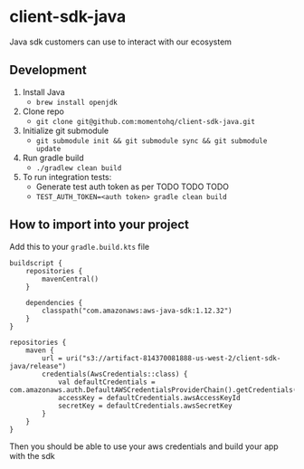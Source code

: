 # client-sdk-java
Java sdk customers can use to interact with our ecosystem

## Development

1. Install Java
   * `brew install openjdk`
1. Clone repo
    * `git clone git@github.com:momentohq/client-sdk-java.git`
1. Initialize git submodule
    * `git submodule init && git submodule sync && git submodule update`
1. Run gradle build
    * `./gradlew clean build`
1. To run integration tests:
    * Generate test auth token as per TODO TODO TODO 
    * `TEST_AUTH_TOKEN=<auth token> gradle clean build`
   
## How to import into your project
Add this to your `gradle.build.kts` file
```
buildscript {
    repositories {
        mavenCentral()
    }

    dependencies {
        classpath("com.amazonaws:aws-java-sdk:1.12.32")
    }
}

repositories {
    maven {
        url = uri("s3://artifact-814370081888-us-west-2/client-sdk-java/release")
        credentials(AwsCredentials::class) {
            val defaultCredentials = com.amazonaws.auth.DefaultAWSCredentialsProviderChain().getCredentials()
            accessKey = defaultCredentials.awsAccessKeyId
            secretKey = defaultCredentials.awsSecretKey
        }
    }
}
```
Then you should be able to use your aws credentials and build your app with the sdk
